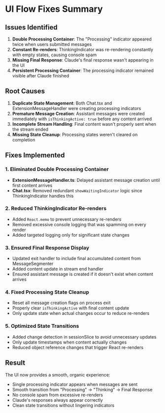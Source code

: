 # UI Flow Fixes Summary

## Issues Identified

1. **Double Processing Container**: The "Processing" indicator appeared twice when users submitted messages
2. **Constant Re-renders**: ThinkingIndicator was re-rendering constantly with empty states, causing console spam
3. **Missing Final Response**: Claude's final response wasn't appearing in the UI
4. **Persistent Processing Container**: The processing indicator remained visible after Claude finished

## Root Causes

1. **Duplicate State Management**: Both Chat.tsx and ExtensionMessageHandler were creating processing indicators
2. **Premature Message Creation**: Assistant messages were created immediately with `isThinkingActive: true` before any content arrived
3. **Incomplete Stream Handling**: Final content wasn't properly sent when the stream ended
4. **Missing State Cleanup**: Processing states weren't cleared on completion

## Fixes Implemented

### 1. Eliminated Double Processing Container
- **ExtensionMessageHandler.ts**: Delayed assistant message creation until first content arrives
- **Chat.tsx**: Removed redundant `showWaitingIndicator` logic since ThinkingIndicator handles this

### 2. Reduced ThinkingIndicator Re-renders
- Added `React.memo` to prevent unnecessary re-renders
- Removed excessive console logging that was spamming on every render
- Added targeted logging only for significant state changes

### 3. Ensured Final Response Display
- Updated exit handler to include final accumulated content from MessageSegmenter
- Added content update in stream end handler
- Ensured assistant message is created if it doesn't exist when content arrives

### 4. Fixed Processing State Cleanup
- Reset all message creation flags on process exit
- Properly clear `isThinkingActive` with final content update
- Only update state when actual changes occur to reduce re-renders

### 5. Optimized State Transitions
- Added change detection in sessionSlice to avoid unnecessary updates
- Only update timestamps when content actually changes
- Reduced object reference changes that trigger React re-renders

## Result

The UI now provides a smooth, organic experience:
- Single processing indicator appears when messages are sent
- Smooth transition from "Processing" → "Thinking" → Final Response
- No console spam from excessive re-renders
- Claude's responses always appear correctly
- Clean state transitions without lingering indicators